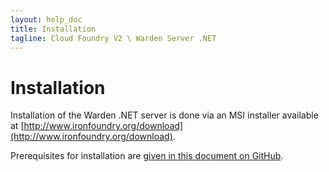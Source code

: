 ```yaml
---
layout: help_doc
title: Installation
tagline: Cloud Foundry V2 \ Warden Server .NET
---
```


# Installation

Installation of the Warden .NET server is done via an MSI installer available at [http://www.ironfoundry.org/download](http://www.ironfoundry.org/download).

Prerequisites for installation are [given in this document on GitHub](https://github.com/IronFoundry/ironfoundry/blob/master/INSTALL.md).